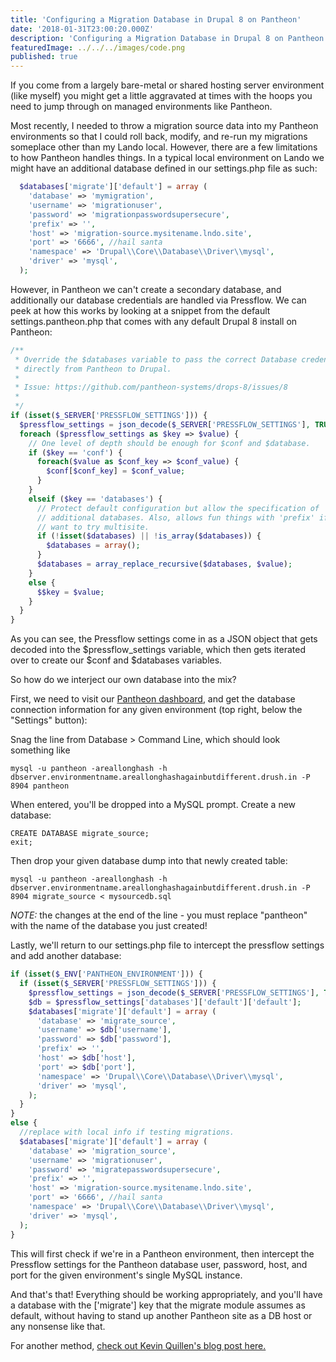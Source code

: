 ```yaml
---
title: 'Configuring a Migration Database in Drupal 8 on Pantheon'
date: '2018-01-31T23:00:20.000Z'
description: 'Configuring a Migration Database in Drupal 8 on Pantheon'
featuredImage: ../../../images/code.png
published: true
---
```


If you come from a largely bare-metal or shared hosting server environment (like myself) you might get a little aggravated at times with the hoops you need to jump through on managed environments like Pantheon.

Most recently, I needed to throw a migration source data into my Pantheon environments so that I could roll back, modify, and re-run my migrations someplace other than my Lando local. However, there are a few limitations to how Pantheon handles things. In a typical local environment on Lando we might have an additional database defined in our settings.php file as such:

```php
  $databases['migrate']['default'] = array (
    'database' => 'mymigration',
    'username' => 'migrationuser',
    'password' => 'migrationpasswordsupersecure',
    'prefix' => '',
    'host' => 'migration-source.mysitename.lndo.site',
    'port' => '6666', //hail santa
    'namespace' => 'Drupal\\Core\\Database\\Driver\\mysql',
    'driver' => 'mysql',
  );
```

However, in Pantheon we can't create a secondary database, and additionally our database credentials are handled via Pressflow. We can peek at how this works by looking at a snippet from the default settings.pantheon.php that comes with any default Drupal 8 install on Pantheon:

```php
/**
 * Override the $databases variable to pass the correct Database credentials
 * directly from Pantheon to Drupal.
 *
 * Issue: https://github.com/pantheon-systems/drops-8/issues/8
 *
 */
if (isset($_SERVER['PRESSFLOW_SETTINGS'])) {
  $pressflow_settings = json_decode($_SERVER['PRESSFLOW_SETTINGS'], TRUE);
  foreach ($pressflow_settings as $key => $value) {
    // One level of depth should be enough for $conf and $database.
    if ($key == 'conf') {
      foreach($value as $conf_key => $conf_value) {
        $conf[$conf_key] = $conf_value;
      }
    }
    elseif ($key == 'databases') {
      // Protect default configuration but allow the specification of
      // additional databases. Also, allows fun things with 'prefix' if they
      // want to try multisite.
      if (!isset($databases) || !is_array($databases)) {
        $databases = array();
      }
      $databases = array_replace_recursive($databases, $value);
    }
    else {
      $$key = $value;
    }
  }
}
```

As you can see, the Pressflow settings come in as a JSON object that gets decoded into the $pressflow_settings variable, which then gets iterated over to create our $conf and \$databases variables.

So how do we interject our own database into the mix?

First, we need to visit our [Pantheon dashboard](http://dashboard.pantheon.io/), and get the database connection information for any given environment (top right, below the "Settings" button):

Snag the line from Database > Command Line, which should look something like

`mysql -u pantheon -areallonghash -h dbserver.environmentname.areallonghashagainbutdifferent.drush.in -P 8904 pantheon`

When entered, you'll be dropped into a MySQL prompt. Create a new database:

```
CREATE DATABASE migrate_source;
exit;
```

Then drop your given database dump into that newly created table:

`mysql -u pantheon -areallonghash -h dbserver.environmentname.areallonghashagainbutdifferent.drush.in -P 8904 migrate_source < mysourcedb.sql`

_NOTE:_ the changes at the end of the line - you must replace "pantheon" with the name of the database you just created!

Lastly, we'll return to our settings.php file to intercept the pressflow settings and add another database:

```php
if (isset($_ENV['PANTHEON_ENVIRONMENT'])) {
  if (isset($_SERVER['PRESSFLOW_SETTINGS'])) {
    $pressflow_settings = json_decode($_SERVER['PRESSFLOW_SETTINGS'], TRUE);
    $db = $pressflow_settings['databases']['default']['default'];
    $databases['migrate']['default'] = array (
      'database' => 'migrate_source',
      'username' => $db['username'],
      'password' => $db['password'],
      'prefix' => '',
      'host' => $db['host'],
      'port' => $db['port'],
      'namespace' => 'Drupal\\Core\\Database\\Driver\\mysql',
      'driver' => 'mysql',
    );
  }
}
else {
  //replace with local info if testing migrations.
  $databases['migrate']['default'] = array (
    'database' => 'migration_source',
    'username' => 'migrationuser',
    'password' => 'migratepasswordsupersecure',
    'prefix' => '',
    'host' => 'migration-source.mysitename.lndo.site',
    'port' => '6666', //hail santa
    'namespace' => 'Drupal\\Core\\Database\\Driver\\mysql',
    'driver' => 'mysql',
  );
}
```

This will first check if we're in a Pantheon environment, then intercept the Pressflow settings for the Pantheon database user, password, host, and port for the given environment's single MySQL instance.

And that's that! Everything should be working appropriately, and you'll have a database with the ['migrate'] key that the migrate module assumes as default, without having to stand up another Pantheon site as a DB host or any nonsense like that.

For another method, [check out Kevin Quillen's blog post here.](http://kevinquillen.com/migration/2014/08/02/drupal-pantheon-migrations)
